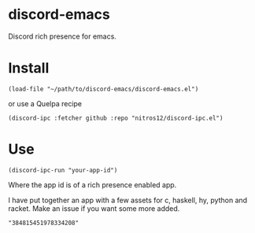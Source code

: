 # discord-emacs
Discord rich presence for emacs.

# Install

```elisp
(load-file "~/path/to/discord-emacs/discord-emacs.el")
```
or use a Quelpa recipe

```elisp
(discord-ipc :fetcher github :repo "nitros12/discord-ipc.el")
```

# Use

```elisp
(discord-ipc-run "your-app-id")
```
Where the app id is of a rich presence enabled app.

I have put together an app with a few assets for c, haskell, hy, python and racket. Make an issue if you want some more added.
```
"384815451978334208"
```
